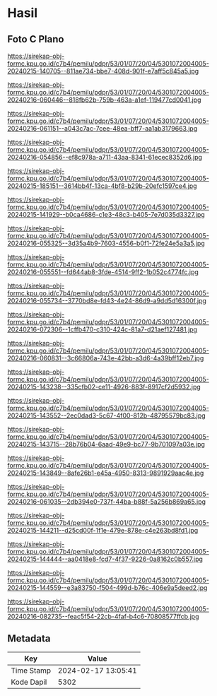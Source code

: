 # Hasil

## Foto C Plano

https://sirekap-obj-formc.kpu.go.id/c7b4/pemilu/pdpr/53/01/07/20/04/5301072004005-20240215-140705--811ae734-bbe7-408d-901f-e7aff5c845a5.jpg

https://sirekap-obj-formc.kpu.go.id/c7b4/pemilu/pdpr/53/01/07/20/04/5301072004005-20240216-060446--818fb62b-759b-463a-a1ef-119477cd0041.jpg

https://sirekap-obj-formc.kpu.go.id/c7b4/pemilu/pdpr/53/01/07/20/04/5301072004005-20240216-061151--a043c7ac-7cee-48ea-bff7-aa1ab3179663.jpg

https://sirekap-obj-formc.kpu.go.id/c7b4/pemilu/pdpr/53/01/07/20/04/5301072004005-20240216-054856--ef8c978a-a711-43aa-8341-61ecec8352d6.jpg

https://sirekap-obj-formc.kpu.go.id/c7b4/pemilu/pdpr/53/01/07/20/04/5301072004005-20240215-185151--3614bb4f-13ca-4bf8-b29b-20efc1597ce4.jpg

https://sirekap-obj-formc.kpu.go.id/c7b4/pemilu/pdpr/53/01/07/20/04/5301072004005-20240215-141929--b0ca4686-c1e3-48c3-b405-7e7d035d3327.jpg

https://sirekap-obj-formc.kpu.go.id/c7b4/pemilu/pdpr/53/01/07/20/04/5301072004005-20240216-055325--3d35a4b9-7603-4556-b0f1-72fe24e5a3a5.jpg

https://sirekap-obj-formc.kpu.go.id/c7b4/pemilu/pdpr/53/01/07/20/04/5301072004005-20240216-055551--fd644ab8-3fde-4514-9ff2-1b052c4774fc.jpg

https://sirekap-obj-formc.kpu.go.id/c7b4/pemilu/pdpr/53/01/07/20/04/5301072004005-20240216-055734--3770bd8e-fd43-4e24-86d9-a9dd5d16300f.jpg

https://sirekap-obj-formc.kpu.go.id/c7b4/pemilu/pdpr/53/01/07/20/04/5301072004005-20240216-072306--1cffb470-c310-424c-81a7-d21aef127481.jpg

https://sirekap-obj-formc.kpu.go.id/c7b4/pemilu/pdpr/53/01/07/20/04/5301072004005-20240216-060831--3c66806a-743e-42bb-a3d6-4a39bff12eb7.jpg

https://sirekap-obj-formc.kpu.go.id/c7b4/pemilu/pdpr/53/01/07/20/04/5301072004005-20240215-143238--335cfb02-ce11-4926-883f-8917cf2d5932.jpg

https://sirekap-obj-formc.kpu.go.id/c7b4/pemilu/pdpr/53/01/07/20/04/5301072004005-20240215-143552--2ec0dad3-5c67-4f00-812b-48795579bc83.jpg

https://sirekap-obj-formc.kpu.go.id/c7b4/pemilu/pdpr/53/01/07/20/04/5301072004005-20240215-143715--28b76b04-6aad-49e9-bc77-9b701097a03e.jpg

https://sirekap-obj-formc.kpu.go.id/c7b4/pemilu/pdpr/53/01/07/20/04/5301072004005-20240215-143849--8afe26b1-e45a-4950-8313-9891929aac4e.jpg

https://sirekap-obj-formc.kpu.go.id/c7b4/pemilu/pdpr/53/01/07/20/04/5301072004005-20240216-061035--2db394e0-737f-44ba-b88f-5a256b869a65.jpg

https://sirekap-obj-formc.kpu.go.id/c7b4/pemilu/pdpr/53/01/07/20/04/5301072004005-20240215-144211--d25cd00f-1f1e-479e-878e-c4e263bd8fd1.jpg

https://sirekap-obj-formc.kpu.go.id/c7b4/pemilu/pdpr/53/01/07/20/04/5301072004005-20240215-144444--aa0418e8-fcd7-4f37-9226-0a8162c0b557.jpg

https://sirekap-obj-formc.kpu.go.id/c7b4/pemilu/pdpr/53/01/07/20/04/5301072004005-20240215-144559--e3a83750-f504-499d-b76c-406e9a5deed2.jpg

https://sirekap-obj-formc.kpu.go.id/c7b4/pemilu/pdpr/53/01/07/20/04/5301072004005-20240216-082735--feac5f54-22cb-4faf-b4c6-70808577ffcb.jpg


## Metadata

| Key        | Value               |
| ---------- | ------------------- |
| Time Stamp | 2024-02-17 13:05:41 |
| Kode Dapil | 5302                |



